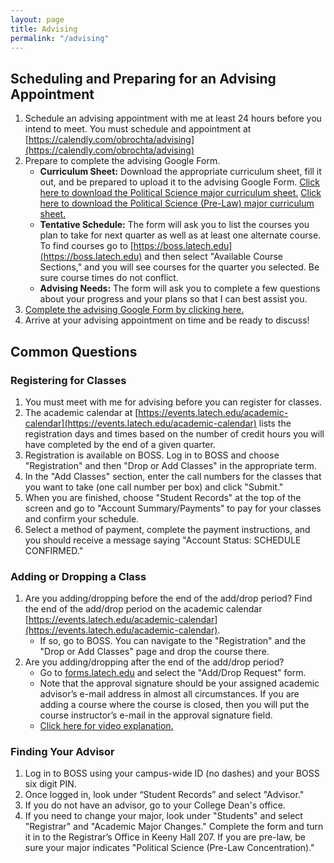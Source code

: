 ```yaml
---
layout: page
title: Advising
permalink: "/advising"
---
```

 
## Scheduling and Preparing for an Advising Appointment
1. Schedule an advising appointment with me at least 24 hours before you intend to meet. You must schedule and appointment at [https://calendly.com/obrochta/advising](https://calendly.com/obrochta/advising)
2. Prepare to complete the advising Google Form.
	* **Curriculum Sheet:** Download the appropriate curriculum sheet, fill it out, and be prepared to upload it to the advising Google Form. [Click here to download the Political Science major curriculum sheet.](/files/PoliticalScienceCurriculum.xlsx) [Click here to download the Political Science (Pre-Law) major curriculum sheet.](/files/PoliticalSciencePreLawCurriculum.xlsx)
	* **Tentative Schedule:** The form will ask you to list the courses you plan to take for next quarter as well as at least one alternate course. To find courses go to [https://boss.latech.edu](https://boss.latech.edu) and then select "Available Course Sections," and you will see courses for the quarter you selected. Be sure course times do not conflict.
	* **Advising Needs:** The form will ask you to complete a few questions about your progress and your plans so that I can best assist you.
3. [Complete the advising Google Form by clicking here.](https://forms.gle/mtztKk533vUbnSd27)
4. Arrive at your advising appointment on time and be ready to discuss!


## Common Questions
### Registering for Classes
1. You must meet with me for advising before you can register for classes.
2.	The academic calendar at [https://events.latech.edu/academic-calendar](https://events.latech.edu/academic-calendar) lists the registration days and times based on the number of credit hours you will have completed by the end of a given quarter.
3.	Registration is available on BOSS. Log in to BOSS and choose "Registration" and then "Drop or Add Classes" in the appropriate term.
4.	In the "Add Classes" section, enter the call numbers for the classes that you want to take (one call number per box) and click "Submit."
5.	When you are finished, choose "Student Records" at the top of the screen and go to "Account Summary/Payments" to pay for your classes and confirm your schedule.
6.	Select a method of payment, complete the payment instructions, and you should receive a message saying "Account Status: SCHEDULE CONFIRMED."

### Adding or Dropping a Class
1. Are you adding/dropping before the end of the add/drop period? Find the end of the add/drop period on the academic calendar [https://events.latech.edu/academic-calendar](https://events.latech.edu/academic-calendar).
	* If so, go to BOSS. You can navigate to the "Registration" and the "Drop or Add Classes" page and drop the course there.
2. Are you adding/dropping after the end of the add/drop period?
	* Go to [forms.latech.edu](https://forms.latech.edu) and select the "Add/Drop Request" form.
	* Note that the approval signature should be your assigned academic advisor’s e-mail address in almost all circumstances. If you are adding a course where the course is closed, then you will put the course instructor’s e-mail in the approval signature field.
	* [Click here for video explanation.](https://www.youtube.com/watch?v=w8sexX6geeU)

### Finding Your Advisor
1.	Log in to BOSS using your campus-wide ID (no dashes) and your BOSS six digit PIN.
2.	Once logged in, look under “Student Records” and select "Advisor."
3.	If you do not have an advisor, go to your College Dean's office.
4.	If you need to change your major, look under "Students" and select "Registrar" and "Academic Major Changes." Complete the form and turn it in to the Registrar’s Office in Keeny Hall 207. If you are pre-law, be sure your major indicates "Political Science (Pre-Law Concentration)."





